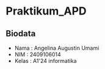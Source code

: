 # Praktikum_APD

## Biodata
 - Nama : Angelina Augustin Umami
 - NIM : 2409106014
 - Kelas : A1'24 informatika
